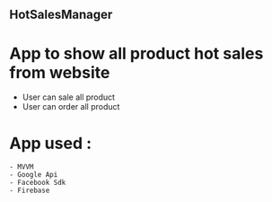 ## HotSalesManager

# App to show all product hot sales from website

- User can sale all product
- User can order all product

# App used : 
```
- MVVM
- Google Api
- Facebook Sdk
- Firebase
